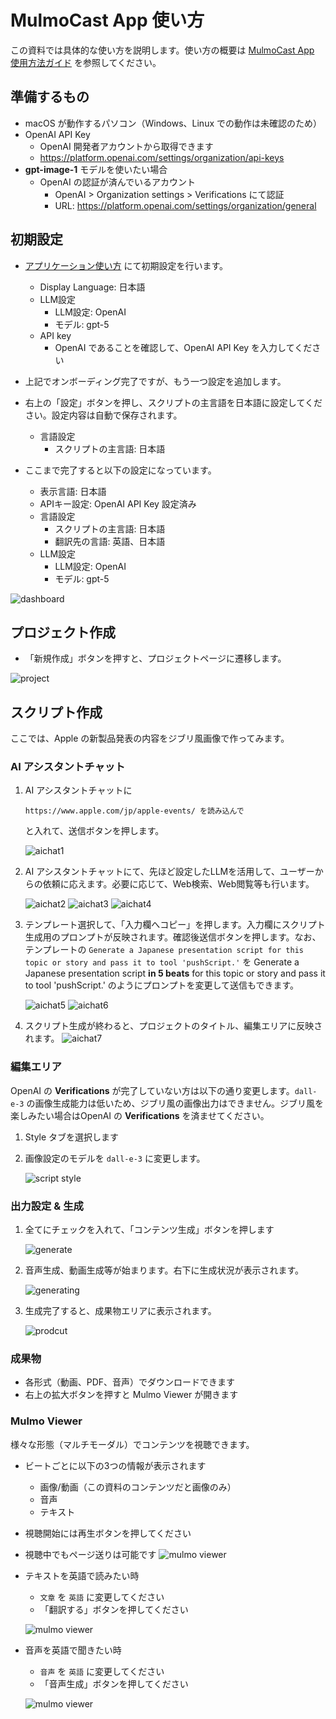 # MulmoCast App 使い方
この資料では具体的な使い方を説明します。使い方の概要は [MulmoCast App 使用方法ガイド](./how_to_use.md) を参照してください。

## 準備するもの
- macOS が動作するパソコン（Windows、Linux での動作は未確認のため）
- OpenAI API Key
  - OpenAI 開発者アカウントから取得できます
  - https://platform.openai.com/settings/organization/api-keys
- **gpt-image-1** モデルを使いたい場合
  - OpenAI の認証が済んでいるアカウント
    - OpenAI > Organization settings > Verifications にて認証
    - URL: https://platform.openai.com/settings/organization/general

## 初期設定
- [アプリケーション使い方](./how_to_use.md#アプリケーション-使い方) にて初期設定を行います。
  - Display Language: 日本語
  - LLM設定
    - LLM設定: OpenAI
    - モデル: gpt-5
  - API key
    - OpenAI であることを確認して、OpenAI API Key を入力してください
- 上記でオンボーディング完了ですが、もう一つ設定を追加します。
- 右上の「設定」ボタンを押し、スクリプトの主言語を日本語に設定してください。設定内容は自動で保存されます。
  - 言語設定
    - スクリプトの主言語: 日本語

- ここまで完了すると以下の設定になっています。
  - 表示言語: 日本語
  - APIキー設定: OpenAI API Key 設定済み
  - 言語設定
    - スクリプトの主言語: 日本語
    - 翻訳先の言語: 英語、日本語
  - LLM設定
    - LLM設定: OpenAI
    - モデル: gpt-5

![dashboard](images/onboard_dashboard.png)


## プロジェクト作成
- 「新規作成」ボタンを押すと、プロジェクトページに遷移します。

![project](images/common_project.png)

## スクリプト作成
ここでは、Apple の新製品発表の内容をジブリ風画像で作ってみます。

### AI アシスタントチャット
1. AI アシスタントチャットに  
    ```
    https://www.apple.com/jp/apple-events/ を読み込んで
    ```
    と入れて、送信ボタンを押します。

    ![aichat1](images/onboarding_aichat_01.png)

2. AI アシスタントチャットにて、先ほど設定したLLMを活用して、ユーザーからの依頼に応えます。必要に応じて、Web検索、Web閲覧等も行います。

    ![aichat2](images/onboarding_aichat_02.png)
    ![aichat3](images/onboarding_aichat_03.png)
    ![aichat4](images/onboarding_aichat_04.png)

3. テンプレート選択して、「入力欄へコピー」を押します。入力欄にスクリプト生成用のプロンプトが反映されます。確認後送信ボタンを押します。なお、テンプレートの `Generate a Japanese presentation script for this topic or story and pass it to tool 'pushScript.'` を Generate a Japanese presentation script **in 5 beats** for this topic or story and pass it to tool 'pushScript.' のようにプロンプトを変更して送信もできます。

    ![aichat5](images/onboarding_aichat_05.png)
    ![aichat6](images/onboarding_aichat_06.png)

4. スクリプト生成が終わると、プロジェクトのタイトル、編集エリアに反映されます。
    ![aichat7](images/onboarding_aichat_script.png)

### 編集エリア
OpenAI の **Verifications** が完了していない方は以下の通り変更します。`dall-e-3` の画像生成能力は低いため、ジブリ風の画像出力はできません。ジブリ風を楽しみたい場合はOpenAI の **Verifications** を済ませてください。
1. Style タブを選択します
2. 画像設定のモデルを `dall-e-3` に変更します。 

    ![script style](images/onboarding_script_style.png)

### 出力設定 & 生成
1. 全てにチェックを入れて、「コンテンツ生成」ボタンを押します

    ![generate](images/onboarding_generate.png)

2. 音声生成、動画生成等が始まります。右下に生成状況が表示されます。

    ![generating](images/onboarding_generating.png)

3. 生成完了すると、成果物エリアに表示されます。

    ![prodcut](images/onboarding_product.png)

### 成果物
- 各形式（動画、PDF、音声）でダウンロードできます
- 右上の拡大ボタンを押すと Mulmo Viewer が開きます

### Mulmo Viewer
様々な形態（マルチモーダル）でコンテンツを視聴できます。
- ビートごとに以下の3つの情報が表示されます
  - 画像/動画（この資料のコンテンツだと画像のみ）
  - 音声
  - テキスト
- 視聴開始には再生ボタンを押してください
- 視聴中でもページ送りは可能です
![mulmo viewer](images/onboarding_mulmoviewer_01.png)

- テキストを英語で読みたい時
  -  `文章` を `英語` に変更してください
  -  「翻訳する」ボタンを押してください

    ![mulmo viewer](images/onboarding_mulmoviewer_02.png)

- 音声を英語で聞きたい時
  -  `音声` を `英語` に変更してください
  -  「音声生成」ボタンを押してください

    ![mulmo viewer](images/onboarding_mulmoviewer_03.png)
